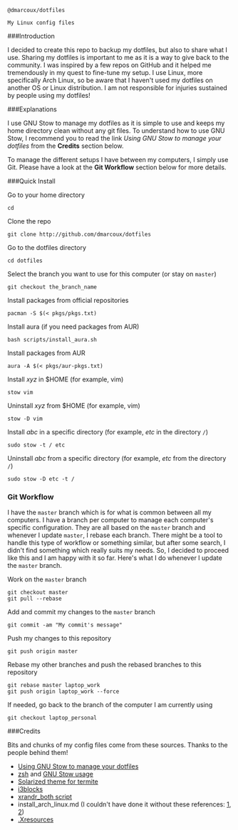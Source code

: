 ```
@dmarcoux/dotfiles

My Linux config files
```

###Introduction

I decided to create this repo to backup my dotfiles, but also to share what I use. Sharing my dotfiles is important to me as it is a way to give back to the community. I was inspired by a few repos on GitHub and it helped me tremendously in my quest to fine-tune my setup. I use Linux, more specifically Arch Linux, so be aware that I haven't used my dotfiles on another OS or Linux distribution. I am not responsible for injuries sustained by people using my dotfiles!


###Explanations

I use GNU Stow to manage my dotfiles as it is simple to use and keeps my home directory clean without any git files. To understand how to use GNU Stow, I recommend you to read the link *Using GNU Stow to manage your dotfiles* from the **Credits** section below.

To manage the different setups I have between my computers, I simply use Git. Please have a look at the **Git Workflow** section below for more details.


###Quick Install

Go to your home directory

`cd`

Clone the repo

`git clone http://github.com/dmarcoux/dotfiles`

Go to the dotfiles directory

`cd dotfiles`

Select the branch you want to use for this computer (or stay on `master`)

`git checkout the_branch_name`

Install packages from official repositories

`pacman -S $(< pkgs/pkgs.txt)`

Install aura (if you need packages from AUR)

`bash scripts/install_aura.sh`

Install packages from AUR

`aura -A $(< pkgs/aur-pkgs.txt)`

Install *xyz* in $HOME (for example, vim)

`stow vim`

Uninstall *xyz* from $HOME (for example, vim)

`stow -D vim`

Install *abc* in a specific directory (for example, *etc* in the directory `/`)

`sudo stow -t / etc`

Uninstall *abc* from a specific directory (for example, *etc* from the directory `/`)

`sudo stow -D etc -t /`


### Git Workflow

I have the `master` branch which is for what is common between all my computers. I have a branch per computer to manage each computer's specific configuration. They are all based on the `master` branch and whenever I update `master`, I rebase each branch. There might be a tool to handle this type of workflow or something similar, but after some search, I didn't find something which really suits my needs. So, I decided to proceed like this and I am happy with it so far. Here's what I do whenever I update the `master` branch.

Work on the `master` branch

```
git checkout master
git pull --rebase
```

Add and commit my changes to the `master` branch

`git commit -am "My commit's message"`

Push my changes to this repository

`git push origin master`

Rebase my other branches and push the rebased branches to this repository

```
git rebase master laptop_work
git push origin laptop_work --force
```

If needed, go back to the branch of the computer I am currently using

`git checkout laptop_personal`


###Credits

Bits and chunks of my config files come from these sources. Thanks to the people behind them!

- [Using GNU Stow to manage your dotfiles](http://brandon.invergo.net/news/2012-05-26-using-gnu-stow-to-manage-your-dotfiles.html)
- [zsh](https://github.com/xero/dotfiles) and [GNU Stow usage](https://github.com/xero/dotfiles/issues/6)
- [Solarized theme for termite](https://github.com/alpha-omega/termite-colors-solarized)
- [i3blocks](https://github.com/vivien/i3blocks)
- [xrandr_both script](https://github.com/j-san/i3-config/blob/master/configure-xrandr.sh)
- install_arch_linux.md (I couldn't have done it without these references: [1](https://wiki.archlinux.org/index.php/Beginners'_guide), [2](http://jorisvandijk.com/2014/installing-arch-on-a-uefi-gpt-system/))
- [.Xresources](https://www.reddit.com/r/archlinux/comments/40w3ld/why_is_font_rendering_so_crap_by_default/cyxlida)
